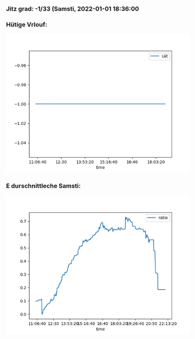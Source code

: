 ### Jitz grad: -1/33 (Samsti, 2022-01-01 18:36:00

### Hütige Vrlouf:
![Graph](Today.png)

### E durschnittleche Samsti:
![Graph](Samsti.png)